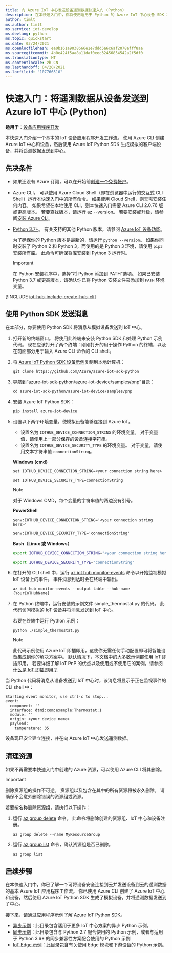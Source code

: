 ```yaml
---
title: 向 Azure IoT 中心发送设备遥测数据快速入门 (Python)
description: 在本快速入门中，你将使用适用于 Python 的 Azure IoT 中心设备 SDK 将遥测数据从设备发送到 IoT 中心。
author: timlt
ms.author: timlt
ms.service: iot-develop
ms.devlang: python
ms.topic: quickstart
ms.date: 03/24/2021
ms.openlocfilehash: ea0b161a9038666e1e7ddd5a6c6af2078afff8aa
ms.sourcegitcommit: 4b0e424f5aa8a11daf0eec32456854542a2f5df0
ms.translationtype: HT
ms.contentlocale: zh-CN
ms.lasthandoff: 04/20/2021
ms.locfileid: "107766510"
---
```

# <a name="quickstart-send-telemetry-from-a-device-to-an-azure-iot-hub-python"></a>快速入门：将遥测数据从设备发送到 Azure IoT 中心 (Python)

**适用于**：[设备应用程序开发](about-iot-develop.md#device-application-development)

本快速入门介绍一个基本的 IoT 设备应用程序开发工作流。 使用 Azure CLI 创建 Azure IoT 中心和设备，然后使用 Azure IoT Python SDK 生成模拟的客户端设备，并将遥测数据发送到中心。 

## <a name="prerequisites"></a>先决条件
- 如果还没有 Azure 订阅，可以在开始前[创建一个免费帐户](https://azure.microsoft.com/free/?WT.mc_id=A261C142F)。
- Azure CLI。 可以使用 Azure Cloud Shell（即在浏览器中运行的交互式 CLI Shell）运行本快速入门中的所有命令。 如果使用 Cloud Shell，则无需安装任何内容。 如果希望在本地使用 CLI，则本快速入门需要 Azure CLI 2.0.76 版或更高版本。 若要查找版本，请运行 az --version。 若要安装或升级，请参阅[安装 Azure CLI]( /cli/azure/install-azure-cli)。
- [Python 3.7+](https://www.python.org/downloads/)。 有关支持的其他 Python 版本，请参阅 [Azure IoT 设备功能](https://github.com/Azure/azure-iot-sdk-python/tree/master/azure-iot-device#azure-iot-device-features)。
    
    为了确保你的 Python 版本是最新的，请运行 `python --version`。 如果你同时安装了 Python 2 和 Python 3，而使用的是 Python 3 环境，请使用 `pip3` 安装所有库。 此命令可确保将库安装到 Python 3 运行时。
    > [!IMPORTANT]
    > 在 Python 安装程序中，选择“将 Python 添加到 PATH”选项。 如果已安装 Python 3.7 或更高版本，请确认你已将 Python 安装文件夹添加到 `PATH` 环境变量。

[!INCLUDE [iot-hub-include-create-hub-cli](../../includes/iot-hub-include-create-hub-cli.md)]

## <a name="use-the-python-sdk-to-send-messages"></a>使用 Python SDK 发送消息
在本部分，你要使用 Python SDK 将消息从模拟设备发送到 IoT 中心。

1. 打开新的终端窗口。 将使用此终端来安装 Python SDK 和处理 Python 示例代码。 现在应该打开了两个终端：刚刚打开的用于操作 Python 的终端，以及在前面部分用于输入 Azure CLI 命令的 CLI shell。       

1. 将 [Azure IoT Python SDK 设备示例](https://github.com/Azure/azure-iot-sdk-python/tree/master/azure-iot-device/samples)复制到本地计算机：

    ```console
    git clone https://github.com/Azure/azure-iot-sdk-python
    ```
1. 导航到“azure-iot-sdk-python/azure-iot-device/samples/pnp”目录：

    ```console
    cd azure-iot-sdk-python/azure-iot-device/samples/pnp
    ```
1. 安装 Azure IoT Python SDK：

    ```console
    pip install azure-iot-device
    ```
1. 设置以下两个环境变量，使模拟设备能够连接到 Azure IoT。
    * 设置名为 `IOTHUB_DEVICE_CONNECTION_STRING` 的环境变量。 对于变量值，请使用上一部分保存的设备连接字符串。
    * 设置名为 `IOTHUB_DEVICE_SECURITY_TYPE` 的环境变量。 对于变量，请使用文本字符串值 `connectionString`。

    **Windows (cmd)**

    ```console
    set IOTHUB_DEVICE_CONNECTION_STRING=<your connection string here>
    ```
    ```console
    set IOTHUB_DEVICE_SECURITY_TYPE=connectionString
    ```

    > [!NOTE]
    > 对于 Windows CMD，每个变量的字符串值的两边没有引号。

    **PowerShell**

    ```azurepowershell
    $env:IOTHUB_DEVICE_CONNECTION_STRING='<your connection string here>'
    ```
    ```azurepowershell
    $env:IOTHUB_DEVICE_SECURITY_TYPE='connectionString'
    ```

    **Bash（Linux 或 Windows）**

    ```bash
    export IOTHUB_DEVICE_CONNECTION_STRING="<your connection string here>"
    ```
    ```bash
    export IOTHUB_DEVICE_SECURITY_TYPE="connectionString"
    ```

1. 在打开的 CLI shell 中，运行 [az iot hub monitor-events](/cli/azure/ext/azure-iot/iot/hub#ext-azure-iot-az-iot-hub-monitor-events) 命令以开始监视模拟 IoT 设备上的事件。  事件消息到达时会在终端中输出。

    ```azurecli
    az iot hub monitor-events --output table --hub-name {YourIoTHubName}
    ```

1. 在 Python 终端中，运行安装的示例文件 simple_thermostat.py 的代码。 此代码访问模拟的 IoT 设备并将消息发送到 IoT 中心。

    若要在终端中运行 Python 示例：
    ```console
    python ./simple_thermostat.py
    ```
    > [!NOTE]
    > 此代码示例使用 Azure IoT 即插即用，这使你无需任何手动配置即可将智能设备集成到你的解决方案中。  默认情况下，本文档中的大多数示例都使用 IoT 即插即用。 若要详细了解 IoT PnP 的优点以及使用或不使用它的案例，请参阅[什么是 IoT 即插即用？](../iot-pnp/overview-iot-plug-and-play.md)

 当 Python 代码将消息从设备发送到 IoT 中心时，该消息将显示于正在监视事件的 CLI shell 中：

```output
Starting event monitor, use ctrl-c to stop...
event:
  component: ''
  interface: dtmi:com:example:Thermostat;1
  module: ''
  origin: <your device name>
  payload:
    temperature: 35
```

设备现已安全建立连接，并在向 Azure IoT 中心发送遥测数据。

## <a name="clean-up-resources"></a>清理资源
如果不再需要本快速入门中创建的 Azure 资源，可以使用 Azure CLI 将其删除。

> [!IMPORTANT]
> 删除资源组的操作不可逆。 资源组以及包含在其中的所有资源将被永久删除。 请确保不会意外删除错误的资源组或资源。

若要按名称删除资源组，请执行以下操作：
1. 运行 [az group delete](/cli/azure/group#az_group_delete) 命令。 此命令将删除创建的资源组、IoT 中心和设备注册。

    ```azurecli
    az group delete --name MyResourceGroup
    ```
1. 运行 [az group list](/cli/azure/group#az_group_list) 命令，确认资源组是否已删除。  

    ```azurecli
    az group list
    ```

## <a name="next-steps"></a>后续步骤
在本快速入门中，你已了解一个可将设备安全连接到云并发送设备到云的遥测数据的基本 Azure IoT 应用程序工作流。 你已使用 Azure CLI 创建了 Azure IoT 中心和设备，然后使用 Azure IoT Python SDK 生成了模拟设备，并将遥测数据发送到了中心。 

接下来，请通过应用程序示例了解 Azure IoT Python SDK。

- [异步示例](https://github.com/Azure/azure-iot-sdk-python/tree/master/azure-iot-device/samples/async-hub-scenarios)：此目录包含适用于更多 IoT 中心方案的异步 Python 示例。
- [同步示例](https://github.com/Azure/azure-iot-sdk-python/tree/master/azure-iot-device/samples/sync-samples)：此目录包含与 Python 2.7 配合使用的 Python 示例，或者与适用于 Python 3.6+ 的同步兼容性方案配合使用的 Python 示例
- [IoT Edge 示例](https://github.com/Azure/azure-iot-sdk-python/tree/master/azure-iot-device/samples/async-edge-scenarios)：此目录包含有关使用 Edge 模块和下游设备的 Python 示例。
